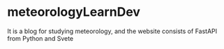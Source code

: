 # meteorologyLearnDev
It is a blog for studying meteorology, and the website consists of FastAPI from Python and Svete
